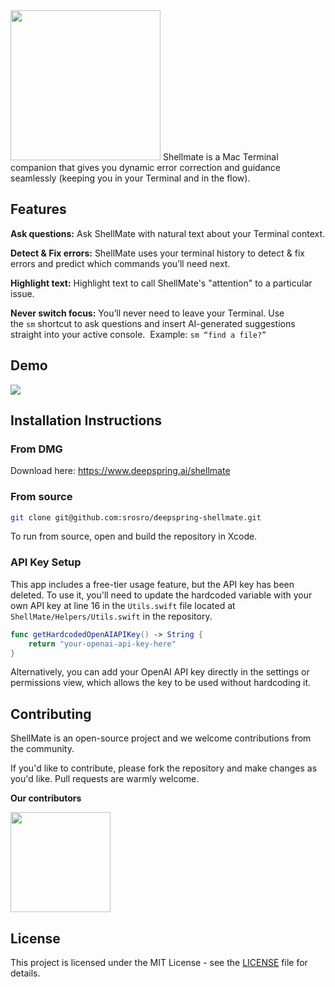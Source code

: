 <img src="https://uploads-ssl.webflow.com/667dbe7f3b1fec453d3524ce/66b65ae4c5cae6f59293e078_sm_logo_color.png" width="240">
Shellmate is a Mac Terminal companion that gives you dynamic error correction and guidance seamlessly (keeping you in your Terminal and in the flow).


## Features
**Ask questions:** Ask ShellMate with natural text about your Terminal context.

**Detect & Fix errors:** ShellMate uses your terminal history to detect & fix errors and predict which commands you’ll need next.

**Highlight text:** Highlight text to call ShellMate's "attention" to a particular issue. 

**Never switch focus:** You’ll never need to leave your Terminal. Use the `sm` shortcut to ask questions and insert AI-generated suggestions straight into your active console. 
Example: `sm “find a file?”`


## Demo
<img src="https://uploads-ssl.webflow.com/667dbe7f3b1fec453d3524ce/66915dd493cf1d1664d9a616_sm_hero_2%20(1).gif">


## Installation Instructions

### From DMG
Download here: https://www.deepspring.ai/shellmate

### From source
```bash
git clone git@github.com:srosro/deepspring-shellmate.git
```

To run from source, open and build the repository in Xcode.

### API Key Setup
This app includes a free-tier usage feature, but the API key has been deleted. To use it, you'll need to update the hardcoded variable with your own API key at line 16 in the `Utils.swift` file located at `ShellMate/Helpers/Utils.swift` in the repository.

```swift
func getHardcodedOpenAIAPIKey() -> String {
    return "your-openai-api-key-here"
}
```

Alternatively, you can add your OpenAI API key directly in the settings or permissions view, which allows the key to be used without hardcoding it.

## Contributing
ShellMate is an open-source project and we welcome contributions from the community. 

If you'd like to contribute, please fork the repository and make changes as you'd like. Pull requests are warmly welcome.

**Our contributors**

[<img src="https://uploads-ssl.webflow.com/667dbe7f3b1fec453d3524ce/66b51b4ddae154eba5cf6818_contributors.png" width="160">](https://github.com/srosro/deepspring-shellmate/graphs/contributors)


## License
This project is licensed under the MIT License - see the [LICENSE](./LICENSE) file for details.